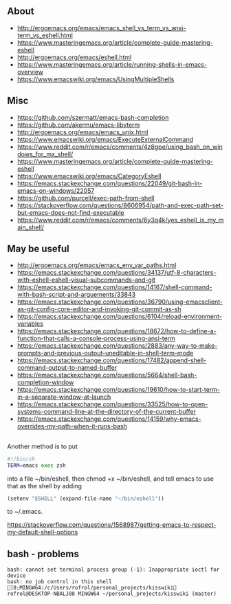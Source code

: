 ## About

- http://ergoemacs.org/emacs/emacs_shell_vs_term_vs_ansi-term_vs_eshell.html
- https://www.masteringemacs.org/article/complete-guide-mastering-eshell
- http://ergoemacs.org/emacs/eshell.html
- https://www.masteringemacs.org/article/running-shells-in-emacs-overview
- https://www.emacswiki.org/emacs/UsingMultipleShells

## Misc

- https://github.com/szermatt/emacs-bash-completion
- https://github.com/akermu/emacs-libvterm
- http://ergoemacs.org/emacs/emacs_unix.html
- https://www.emacswiki.org/emacs/ExecuteExternalCommand
- https://www.reddit.com/r/emacs/comments/4z8gpe/using_bash_on_windows_for_mx_shell/
- https://www.masteringemacs.org/article/complete-guide-mastering-eshell
- https://www.emacswiki.org/emacs/CategoryEshell
- https://emacs.stackexchange.com/questions/22049/git-bash-in-emacs-on-windows/22057
- https://github.com/purcell/exec-path-from-shell
- https://stackoverflow.com/questions/8606954/path-and-exec-path-set-but-emacs-does-not-find-executable
- https://www.reddit.com/r/emacs/comments/6y3q4k/yes_eshell_is_my_main_shell/

## May be useful

- http://ergoemacs.org/emacs/emacs_env_var_paths.html
- https://emacs.stackexchange.com/questions/34137/utf-8-characters-with-eshell-eshell-visual-subcommands-and-git
- https://emacs.stackexchange.com/questions/14167/shell-command-with-bash-script-and-arguements/33843
- https://emacs.stackexchange.com/questions/36790/using-emacsclient-as-git-config-core-editor-and-invoking-git-commit-as-sh
- https://emacs.stackexchange.com/questions/6104/reload-environment-variables
- https://emacs.stackexchange.com/questions/18672/how-to-define-a-function-that-calls-a-console-process-using-ansi-term
- https://emacs.stackexchange.com/questions/2883/any-way-to-make-prompts-and-previous-output-uneditable-in-shell-term-mode
- https://emacs.stackexchange.com/questions/17482/append-shell-command-output-to-named-buffer
- https://emacs.stackexchange.com/questions/5664/shell-bash-completion-window
- https://emacs.stackexchange.com/questions/19610/how-to-start-term-in-a-separate-window-at-launch
- https://emacs.stackexchange.com/questions/33525/how-to-open-systems-command-line-at-the-directory-of-the-current-buffer
- https://emacs.stackexchange.com/questions/14159/why-emacs-overrides-my-path-when-it-runs-bash

##

Another method is to put

```bash
#!/bin/sh 
TERM=emacs exec zsh
```

into a file ~/bin/eshell, then chmod +x ~/bin/eshell, and tell emacs to use that as the shell by adding

```lisp
(setenv "ESHELL" (expand-file-name "~/bin/eshell"))
```

to ~/.emacs.

https://stackoverflow.com/questions/1568987/getting-emacs-to-respect-my-default-shell-options

## bash - problems

```
bash: cannot set terminal process group (-1): Inappropriate ioctl for device
bash: no job control in this shell
]0;MINGW64:/c/Users/rofrol/personal_projects/kisswiki
rofrol@DESKTOP-NBALJ88 MINGW64 ~/personal_projects/kisswiki (master)
```


